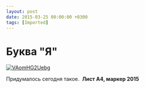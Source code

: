```yaml
---
layout: post
date: 2015-03-25 00:00:00 +0300
tags: [Imported]
---
```

# Буква "Я"

[![VAomHG2Uebg](https://vlaim.s3.amazonaws.com/uploads/2015/03/VAomHG2Uebg.jpg)](https://vlaim.s3.amazonaws.com/uploads/2015/03/VAomHG2Uebg.jpg)

Придумалось сегодня такое.  **Лист А4, маркер 2015**